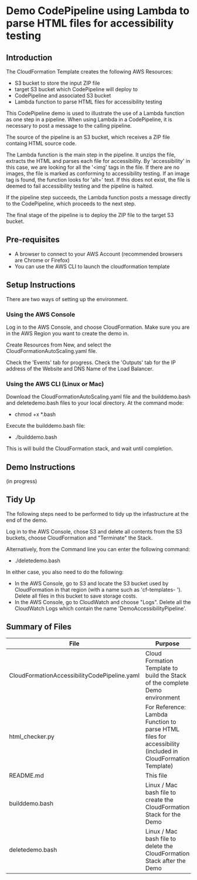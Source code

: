 # Demo CodePipeline using Lambda to parse HTML files for accessibility testing

## Introduction ##
The CloudFormation Template creates the following AWS Resources:
- S3 bucket to store the input ZIP file
- target S3 bucket which CodePipeline will deploy to
- CodePipeline and associated S3 bucket
- Lambda function to parse HTML files for accessibility testing

This CodePipeline demo is used to illustrate the use of a Lambda function as one step in a pipeline. When using Lambda in a CodePipeline, it is necessary to post a message to the calling pipeline.

The source of the pipeline is an S3 bucket, which receives a ZIP file containg HTML source code.

The Lambda function is the main step in the pipeline. It unzips the file, extracts the HTML and parses each file for accessibility. 
By 'accessibility' in this case, we are looking for all the '<img' tags in the file. If there are no images, the file is marked as conforming to accessibility testing. If an image tag is found, the function looks for 'alt=' text. If this does not exist, the file is deemed to fail accessibility testing and the pipeline is halted.

If the pipeline step succeeds, the Lambda function posts a message directly to the CodePipeline, which proceeds to the next step.

The final stage of the pipeline is to deploy the ZIP file to the target S3 bucket.

## Pre-requisites ##
- A browser to connect to your AWS Account (recommended browsers are Chrome or Firefox)
- You can use the AWS CLI to launch the cloudformation template


## Setup Instructions ##
There are two ways of setting up the environment.

### Using the AWS Console ###
Log in to the AWS Console, and choose CloudFormation. Make sure you are in the AWS Region you want to create the demo in.

Create Resources from New, and select the CloudFormationAutoScaling.yaml file.

Check the 'Events' tab for progress. 
Check the 'Outputs' tab for the IP address of the Website and DNS Name of the Load Balancer.

### Using the AWS CLI (Linux or Mac) ###
Download the CloudFormationAutoScaling.yaml file and the builddemo.bash and deletedemo.bash files to your local directory.
At the command mode:
- chmod +x *.bash

Execute the builddemo.bash file:
- ./builddemo.bash

This is will build the CloudFormation stack, and wait until completion.

## Demo Instructions ##
(in progress)

## Tidy Up ##
The following steps need to be performed to tidy up the infastructure at the end of the demo.

Log in to the AWS Console, chose S3 and delete all contents from the S3 buckets, choose CloudFormation and "Terminate" the Stack.

Alternatively, from the Command line you can enter the following command:
- ./deletedemo.bash

In either case, you also need to do the following:
- In the AWS Console, go to S3 and locate the S3 bucket used by CloudFormation in that region (with a name such as 'cf-templates- '). Delete all files in this bucket to save storage costs.
- In the AWS Console, go to CloudWatch and choose "Logs". Delete all the CloudWatch Logs which contain the name 'DemoAccessibilityPipeline'.

## Summary of Files ##
| File | Purpose |
| ------ | ------- |
| CloudFormationAccessibilityCodePipeline.yaml | Cloud Formation Template to build the Stack of the complete Demo environment |
| html_checker.py | For Reference: Lambda Function to parse HTML files for accessibility (included in CloudFormation Template) |
| README.md | This file |
| builddemo.bash | Linux / Mac bash file to create the CloudFormation Stack for the Demo |
| deletedemo.bash | Linux / Mac bash file to delete the CloudFormation Stack after the Demo |



